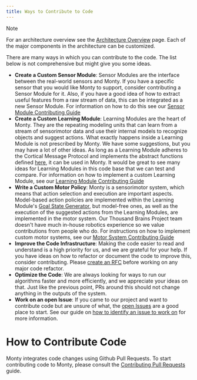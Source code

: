 ```yaml
---
title: Ways to Contribute to Code
---
```

> [!NOTE]
>
> For an architecture overview see the [Architecture Overview](../overview/architecture-overview.md) page. Each of the major components in the architecture can be customized.

There are many ways in which you can contribute to the code. The list below is not comprehensive but might give you some ideas.

- **Create a Custom Sensor Module**: Sensor Modules are the interface between the real-world sensors and Monty. If you have a specific sensor that you would like Monty to support, consider contributing a Sensor Module for it. Also, if you have a good idea of how to extract useful features from a raw stream of data, this can be integrated as a new Sensor Module. For information on how to do this see our [Sensor Module Contributing Guide](ways-to-contribute-to-code/contributing-sensor-modules.md)
- **Create a Custom Learning Module**: Learning Modules are the heart of Monty. They are the repeating modeling units that can learn from a stream of sensorimotor data and use their internal models to recognize objects and suggest actions. What exactly happens inside a Learning Module is not prescribed by Monty. We have some suggestions, but you may have a lot of other ideas. As long as a Learning Module adheres to the Cortical Message Protocol and implements the abstract functions defined [here](../../src/tbp/monty/frameworks/models/abstract_monty_classes.py), it can be used in Monty. It would be great to see many ideas for Learning Modules in this code base that we can test and compare. For information on how to implement a custom Learning Module, see our [Learning Module Contributing Guide](ways-to-contribute-to-code/contributing-learning-modules.md)
- **Write a Custom Motor Policy**: Monty is a sensorimotor system, which means that action selection and execution are important aspects. Model-based action policies are implemented within the Learning Module's [Goal State Generator](../../src/tbp/monty/frameworks/models/goal_state_generation.py), but model-free ones, as well as the execution of the suggested actions from the Learning Modules, are implemented in the motor system. Our Thousand Brains Project team doesn't have much in-house robotics experience so we value contributions from people who do. For instructions on how to implement custom motor systems, see our [Motor System Contributing Guide](ways-to-contribute-to-code/contributing-motor-systems.md)
- **Improve the Code Infrastructure**: Making the code easier to read and understand is a high priority for us, and we are grateful for your help. If you have ideas on how to refactor or document the code to improve this, consider contributing. Please [create an RFC](./request-for-comments-rfc.md) before working on any major code refactor.
- **Optimize the Code**: We are always looking for ways to run our algorithms faster and more efficiently, and we appreciate your ideas on that. Just like the previous point, PRs around this should not change anything in the outputs of the system.
- **Work on an open Issue**: If you came to our project and want to contribute code but are unsure of what, the [open Issues](https://github.com/thousandbrainsproject/tbp.monty/issues) are a good place to start.  See our guide on [how to identify an issue to work on](ways-to-contribute-to-code/identify-an-issue-to-work-on.md) for more information.

# How to Contribute Code

Monty integrates code changes using Github Pull Requests. To start contributing code to Monty, please consult the [Contributing Pull Requests](pull-requests.md) guide.